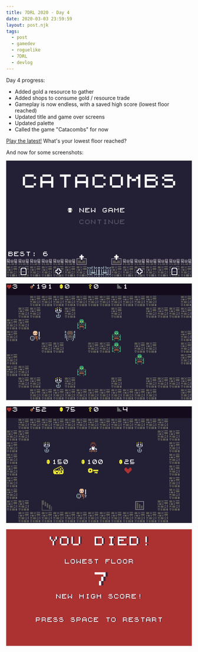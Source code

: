 ```yaml
---
title: 7DRL 2020 - Day 4
date: 2020-03-03 23:59:59
layout: post.njk
tags:
  - post
  - gamedev
  - roguelike
  - 7DRL
  - devlog
---
```


Day 4 progress:

- Added gold a resource to gather
- Added shops to consume gold / resource trade
- Gameplay is now endless, with a saved high score (lowest floor reached)
- Updated title and game over screens
- Updated palette
- Called the game "Catacombs" for now

[Play the latest!](https://gosub.itch.io/catacombs) What's your lowest floor reached?

And now for some screenshots:

![Day 4 progress](/media/images/7drl2020/day4-a.png)

![Day 4 progress](/media/images/7drl2020/day4-b.png)

![Day 4 progress](/media/images/7drl2020/day4-c.png)

![Day 4 progress](/media/images/7drl2020/day4-d.png)
